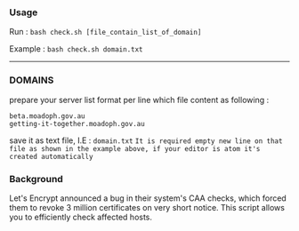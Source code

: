 ### Usage
Run :
`bash check.sh [file_contain_list_of_domain]`

Example :
`bash check.sh domain.txt`

---
### DOMAINS
prepare your server list format per line which file content as following :

```
beta.moadoph.gov.au
getting-it-together.moadoph.gov.au

```

save it as text file, I.E : `domain.txt`
`It is required empty new line on that file as shown in the example above, if your editor is atom it's created automatically`

### Background
Let's Encrypt announced a bug in their system's CAA checks, which forced them to revoke 3 million certificates on very short notice.
This script allows you to efficiently check affected hosts.